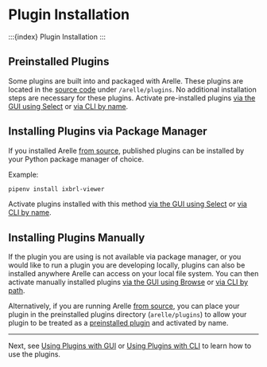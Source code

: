 # Plugin Installation

:::{index} Plugin Installation
:::

## Preinstalled Plugins
Some plugins are built into and packaged with Arelle.
These plugins are located in the [source code][plugins-source] under `/arelle/plugins`.
No additional installation steps are necessary for these plugins.
Activate pre-installed plugins [via the GUI using Select][gui-select] or [via CLI by name][cli-name].

## Installing Plugins via Package Manager
If you installed Arelle [from source][install-from-source],
published plugins can be installed by your Python package manager of choice.

Example:
```bash
pipenv install ixbrl-viewer
```
Activate plugins installed with this method [via the GUI using Select][gui-select] or [via CLI by name][cli-name].

## Installing Plugins Manually
If the plugin you are using is not available via package manager, 
or you would like to run a plugin you are developing locally,
plugins can also be installed anywhere Arelle can access on your local file system.
You can then activate manually installed plugins [via the GUI using Browse][gui-browse] or [via CLI by path][cli-path].

Alternatively, if you are running Arelle [from source][install-from-source], 
you can place your plugin in the preinstalled plugins directory (`arelle/plugins`)
to allow your plugin to be treated as a [preinstalled plugin][preinstalled-plugins] and activated by name.

___
Next, see [Using Plugins with GUI](project:using_with_gui.md) or [Using Plugins with CLI](project:using_with_cli.md) to learn how to use the plugins. 


[preinstalled-plugins]: installation.md#preinstalled-plugins
[plugins-source]: https://github.com/Arelle/Arelle/tree/master/arelle/plugin
[install-from-source]: project:../install.md#from-python-source
[cli-name]: using_with_cli.md#by-name
[cli-path]: using_with_cli.md#by-path
[gui-select]: using_with_gui.md#select
[gui-browse]: using_with_gui.md#browse
[gui-web]: using_with_gui.md#web
